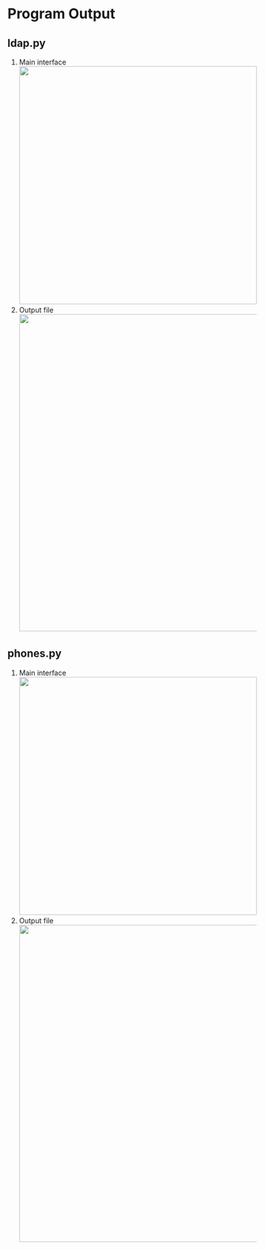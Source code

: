 # Program Output

## ldap.py

1. Main interface<br><img src="https://github.com/hendraanggrian/IIT-ITM513/raw/assets/assignments/hw6/screenshot1_1.png" width="480">
2. Output file<br><img src="https://github.com/hendraanggrian/IIT-ITM513/raw/assets/assignments/hw6/screenshot1_2.png" width="640">

<div style="page-break-after: always;"></div>

## phones.py

1. Main interface<br><img src="https://github.com/hendraanggrian/IIT-ITM513/raw/assets/assignments/hw6/screenshot2_1.png" width="480">
2. Output file<br><img src="https://github.com/hendraanggrian/IIT-ITM513/raw/assets/assignments/hw6/screenshot2_2.png" width="640">
